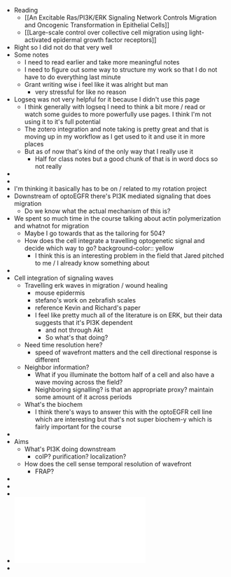 - Reading
	- [[An Excitable Ras/PI3K/ERK Signaling Network Controls Migration and Oncogenic Transformation in Epithelial Cells]]
	- [[Large-scale control over collective cell migration using light-activated epidermal growth factor receptors]]
- Right so I did not do that very well
- Some notes
	- I need to read earlier and take more meaningful notes
	- I need to figure out some way to structure my work so that I do not have to do everything last minute
	- Grant writing wise i feel like it was alright but man
		- very stressful for like no reason
- Logseq was not very helpful for it because I didn't use this page
	- I think generally with logseq I need to think a bit more / read or watch some guides to more powerfully use pages. I think I'm not using it to it's full potential
	- The zotero integration and note taking is pretty great and that is moving up in my workflow as I get used to it and use it in more places
	- But as of now that's kind of the only way that I really use it
		- Half for class notes but a good chunk of that is in word docs so not really
-
-
- I'm thinking it basically has to be on / related to my rotation project
- Downstream of optoEGFR there's PI3K mediated signaling that does migration
	- Do we know what the actual mechanism of this is?
- We spent so much time in the course talking about actin polymerization and whatnot for migration
	- Maybe I go towards that as the tailoring for 504?
	- How does the cell integrate a travelling optogenetic signal and decide which way to go?
	  background-color:: yellow
		- I think this is an interesting problem in the field that Jared pitched to me / I already know something about
-
- Cell integration of signaling waves
	- Travelling erk waves in migration / wound healing
		- mouse epidermis
		- stefano's work on zebrafish scales
		- reference Kevin and Richard's paper
		- I feel like pretty much all of the literature is on ERK, but their data suggests that it's PI3K dependent
			- and not through Akt
			- So what's that doing?
	- Need time resolution here?
		- speed of wavefront matters and the cell directional response is different
	- Neighbor information?
		- What if you illuminate the bottom half of a cell and also have a wave moving across the field?
		- Neighboring signalling? is that an appropriate proxy? maintain some amount of it across periods
	- What's the biochem
		- I think there's ways to answer this with the optoEGFR cell line which are interesting but that's not super biochem-y which is fairly important for the course
-
- Aims
	- What's PI3K doing downstream
		- coIP? purification? localization?
	- How does the cell sense temporal resolution of wavefront
		- FRAP?
-
-
-
- ![Example of minigrant.pdf](../assets/Example_of_minigrant_1758826448226_0.pdf)
-